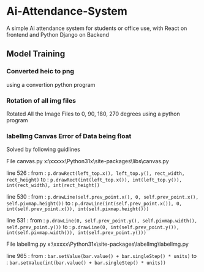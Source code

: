 # Ai-Attendance-System

A simple Ai attendance system for students or office use, with React on frontend and Python Django on Backend

## Model Training

### Converted heic to png

using a convertion python program

### Rotation of all img files 

Rotated All the Image Files to 0, 90, 180, 270 degrees using a python program

### labelImg Canvas Error of Data being float 

Solved by following guidlines

File canvas.py
x:\xxxxx\Python31x\site-packages\libs\canvas.py

line 526 :
from :
`p.drawRect(left_top.x(), left_top.y(), rect_width, rect_height)`
to :
`p.drawRect(int(left_top.x()), int(left_top.y()), int(rect_width), int(rect_height))`

line 530 :
from :
`p.drawLine(self.prev_point.x(), 0, self.prev_point.x(), self.pixmap.height())`
to :
`p.drawLine(int(self.prev_point.x()), 0, int(self.prev_point.x()), int(self.pixmap.height()))`

line 531 :
from :
`p.drawLine(0, self.prev_point.y(), self.pixmap.width(), self.prev_point.y())`
to :
`p.drawLine(0, int(self.prev_point.y()), int(self.pixmap.width()), int(self.prev_point.y()))`

File labelImg.py
x:\xxxxx\Python31x\site-packages\labelImg\labelImg.py

line 965 :
from :
`bar.setValue(bar.value() + bar.singleStep() * units)`
to :
`bar.setValue(int(bar.value() + bar.singleStep() * units))`